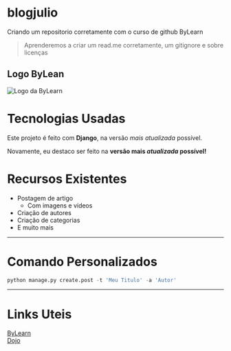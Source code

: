 # blogjulio
Criando um repositorio corretamente com o curso de github ByLearn
> Aprenderemos a criar um read.me corretamente, um gitignore e sobre licenças <br>

## Logo ByLean
![Logo da ByLearn](https://i.imgur.com/NWsIvL4.png)

# Tecnologias Usadas
Este projeto é feito com **Django**, na versão _mais atualizada_ possível.

Novamente, eu destaco ser feito na **versão mais _atualizada_ possível!**

# Recursos Existentes

- Postagem de artigo
  -  Com imagens e vídeos
- Criação de autores
- Criação de categorias
- E muito mais

---

# Comando Personalizados

``` python
python manage.py create.post -t 'Meu Titulo' -a 'Autor'
```

---

# Links Uteis

[ByLearn](https://www.bylearn.com.br) <br>
[Dojo](https://dojo.bylearn.com.br)

